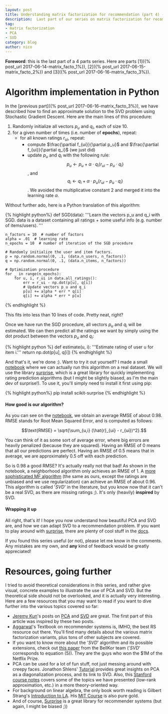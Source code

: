 ```yaml
---
layout: post
title: Understanding matrix factorization for recommendation (part 4) - algorithm implementation
description:  Last part of our series on matrix factorization for recommendation&#58; implementation of our algorithm, and further notes.
tag:
- matrix factorization
- PCA
- SVD
category: blog
author: nico
---
```


**Foreword**: this is the last part of a 4 parts series. Here are parts
[1]({% post_url 2017-06-14-matrix_facto_1%}), [2]({% post_url
2017-06-15-matrix_facto_2%}) and [3]({% post_url 2017-06-16-matrix_facto_3%}).

Algorithm implementation in Python
==================================

In the [previous part]({% post_url 2017-06-16-matrix_facto_3%}), we have described how to find an approximate solution
to the SVD problem using Stochastic Gradient Descent. Here are the main lines
of this procedure:

1. Randomly initialize all vectors $p_u$ and $q_i$, each of size 10.
2. for a given number of times (i.e. number of **epochs**), repeat:
    - for all known ratings $r_{ui}$, repeat:
        * compute $\frac{\partial f_{ui}}{\partial p_u}$ and $\frac{\partial
          f_{ui}}{\partial q_i}$ (we just did)
        * update $p_u$ and $q_i$ with the following rule:
         $$p_u \leftarrow p_u + \alpha \cdot q_i (r_{ui} - p_u \cdot q_i)$$, and 
         $$q_i \leftarrow q_i + \alpha \cdot  p_u (r_{ui} - p_u \cdot q_i)$$.
         We avoided the multiplicative constant $2$ and merged it into the
         learning rate $\alpha$.

Without further ado, here is a Python translation of this algorithm:

{% highlight python%}
def SGD(data):
    '''Learn the vectors p_u and q_i with SGD.
       data is a dataset containing all ratings + some useful info (e.g. number
       of items/users).
    '''

    n_factors = 10  # number of factors
    alpha = .01  # learning rate
    n_epochs = 10  # number of iteration of the SGD procedure

    # Randomly initialize the user and item factors.
    p = np.random.normal(0, .1, (data.n_users, n_factors))
    q = np.random.normal(0, .1, (data.n_items, n_factors))

    # Optimization procedure
    for _ in range(n_epochs):
        for u, i, r_ui in data.all_ratings():
            err = r_ui - np.dot(p[u], q[i])
            # Update vectors p_u and q_i
            p[u] += alpha * err * q[i]
            q[i] += alpha * err * p[u]
{% endhighlight %}

This fits into less than 10 lines of code. Pretty neat, right?

Once we have run the SGD procedure, all vectors $p_u$ and $q_i$ will be
estimated. We can then predict all the ratings we want by simply using the dot
product between the vectors $p_u$ and $q_i$:

{% highlight python %}
def estimate(u, i):
    '''Estimate rating of user u for item i.'''
    return np.dot(p[u], q[i])
{% endhighlight %}

And that's it, we're done :). Want to try it out yourself? I made a small
[notebook](http://nbviewer.jupyter.org/github/NicolasHug/nicolashug.github.io/blob/master/assets/mf_post/Matrix%20factorization%20algorithm.ipynb)
where we can actually run this algorithm on a real dataset.  We will use the
library [surprise](http://surpriselib.com), which is a great library for
quickly implementing rating prediction algorithms (but I might be slightly
biased, as I'm the main dev of surprise!). To use it, you'll simply need to
install it first using pip:


{% highlight python%}
pip install scikit-surprise
{% endhighlight %}

<h4>How good is our algorithm?</h4>

As you can see on the
[notebook](http://nbviewer.jupyter.org/github/NicolasHug/nicolashug.github.io/blob/master/assets/mf_post/Matrix%20factorization%20algorithm.ipynb),
we obtain an average RMSE of about 0.98.  RMSE stands for Root Mean Squared
Error, and is computed as follows:

$$\text{RMSE} = \sqrt{\sum_{u,i} (\hat{r}_{ui} - r_{ui})^2}.$$

You can think of it as some sort of average error, where big errors are heavily
penalized (because they are squared). Having an RMSE of 0 means that all our
predictions are perfect. Having an RMSE of 0.5 means that in average, we are
approximately 0.5 off with each prediction.

So is 0.98 a good RMSE? It's actually really not that bad! As shown in the
notebook, a neighborhood algorithm only achieves an RMSE of 1. A [more
sophisticated MF
algorithm](http://surprise.readthedocs.io/en/stable/matrix_factorization.html#surprise.prediction_algorithms.matrix_factorization.SVD)
(the same as ours, except the ratings are unbiased and we use regularization)
can achieve an RMSE of about 0.96. This algorithm is called '*SVD*' in the
literature, but you know now that it can't be a real SVD, as there are missing
ratings ;). It's only (heavily) **inspired** by SVD.

<h4>Wrapping it up</h4>

All right, that's it! I hope you now understand how beautiful PCA and SVD are,
and how we can adapt SVD to a recommendation problem. If you want to play
around with [surprise](http://surpriselib.com), there are plenty of cool stuff
in the [docs](http://surprise.readthedocs.io/en/stable/FAQ.html).

If you found this series useful (or not), please let me know in the comments.
Any mistakes are my own, and **any** kind of feedback would be greatly
appreciated!

<a name="refs"></a>

Resources, going further
========================

I tried to avoid theoretical considerations in this series, and rather give
visual, concrete examples to illustrate the use of PCA and SVD. But the
theoretical side should not be overlooked, and it is actually very interesting.
Here are a few resources that you may want to read if you want to dive further
into the various topics covered so far:

- [Jeremy Kun](https://jeremykun.com/)'s posts on
  [PCA](https://jeremykun.com/2011/07/27/eigenfaces/) and
  [SVD](https://jeremykun.com/2016/04/18/singular-value-decomposition-part-1-perspectives-on-linear-algebra/)
  are great. The first part of this article was inspired by these two posts.
- [Aggarwal](http://charuaggarwal.net/)'s Textbook on recommender systems is,
  IMHO, the best RS resource out there. You'll find many details about the
  various matrix factorization variants, plus tons of other subjects are
  covered.
- If you want to know more about the '*SVD*' algorithm and its possible
  extensions, check out [this
  paper](https://datajobs.com/data-science-repo/Recommender-Systems-%5BNetflix%5D.pdf)
  from the BellKor team ('*SVD*' corresponds to equation (5)). They are the
  guys who won the $1M of the Netflix Prize.
- PCA can be used for a lot of fun stuff, not just messing around with creepy
  faces. Jonathon Shlens' [Tutorial](https://arxiv.org/abs/1404.1100) provides
  great insights on PCA as a diagonalization process, and its link to SVD.
  Also, this [Stanford course
  notes](http://theory.stanford.edu/~tim/s15/l/l9.pdf) covers some of the
  topics we have presented (low-rank approximation, etc.) in a more
  theory-oriented way.
- For background on linear algebra, the only book worth reading is Gilbert
  Strang's [Introduction to LA](http://math.mit.edu/~gs/linearalgebra/). His
  [MIT
  Course](https://ocw.mit.edu/courses/mathematics/18-06-linear-algebra-spring-2010/index.htm)
  is also pure gold.
- And of course, [Surprise](http://surpriselib.com) is a great library for
  recommender systems (but again, I might be biased ;))
